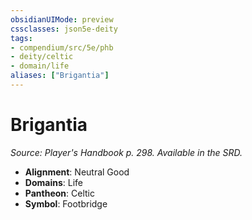 ```yaml
---
obsidianUIMode: preview
cssclasses: json5e-deity
tags:
- compendium/src/5e/phb
- deity/celtic
- domain/life
aliases: ["Brigantia"]
---
```

# Brigantia
*Source: Player's Handbook p. 298. Available in the SRD.* 

- **Alignment**: Neutral Good
- **Domains**: Life
- **Pantheon**: Celtic
- **Symbol**: Footbridge
